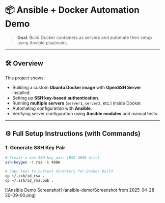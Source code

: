 # 📦 Ansible + Docker Automation Demo

> **Goal**: Build Docker containers as servers and automate their setup using Ansible playbooks.

---

## 🛠️ Overview

This project shows:
- Building a custom **Ubuntu Docker image** with **OpenSSH Server** installed.
- Setting up **SSH key-based authentication**.
- Running **multiple servers** (`server1`, `server2`, etc.) inside Docker.
- Automating configuration with **Ansible**.
- Verifying server configuration using **Ansible modules** and manual tests.

---

## ⚙️ Full Setup Instructions (with Commands)

### 1. Generate SSH Key Pair
```bash
# Create a new SSH key pair (RSA 4096 bits)
ssh-keygen -t rsa -b 4096

# Copy keys to current directory for Docker build
cp ~/.ssh/id_rsa .
cp ~/.ssh/id_rsa.pub .
```

![Ansible Demo Screenshot] (ansible-demo/Screenshot from 2025-04-28 20-09-00.png)
